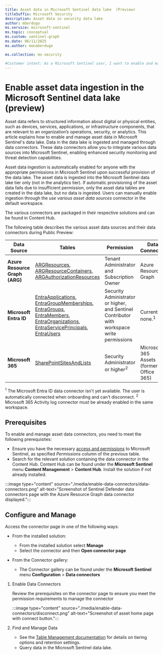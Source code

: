 ```yaml
---  
title: Asset data in Microsoft Sentinel data lake  (Preview)
titleSuffix: Microsoft Security  
description: Asset data in security data lake 
author: mberdugo  
ms.service: microsoft-sentinel  
ms.topic: conceptual
ms.custom: sentinel-graph
ms.date: 06/11/2025
ms.author: monaberdugo  

ms.collection: ms-security

#Customer intent: As a Microsoft Sentinel user, I want to enable and manage data connectors in the Microsoft Sentinel data lake so that I can ingest and analyze security-related data from various sources.
---
```


# Enable asset data ingestion in the Microsoft Sentinel data lake (preview)

Asset data refers to structured information about digital or physical entities, such as devices, services, applications, or infrastructure components, that are relevant to an organization’s operations, security, or analytics. This article explains how to enable and manage asset data in Microsoft Sentinel's data lake. Data in the data lake is ingested and managed through data connectors. These data connectors allow you to integrate various data sources into Microsoft Sentinel, enabling enhanced security monitoring and threat detection capabilities.

Asset data ingestion is automatically enabled for anyone with the appropriate permissions in Microsoft Sentinel upon successful provision of the data lake.  The asset data is ingested into the Microsoft Sentinel data lake tier only (not in the analytics tier). If automatic provisioning of the asset data fails due to insufficient permission, only the asset data tables are created in the data lake, but no data is ingested. Users can manually enable ingestion through the *use various asset data sources* connector in the default workspace.

The various connectors are packaged in their respective solutions and can be found in Content Hub.

The following table describes the various asset data sources and their data connectors during Public Preview:

| Data Source    | Tables                                                                                                                                                                                                                                         | Permission                                                                                                                        | Data Connector                                 | Data Freshness                  | Retention Period                                 |
|------------------------------|-----------------------------------------------------------------------------------------------------------------------------------------------------------------------------------------------------------------------------------------------|-----------------------------------------------------------------------------------------------------------------------------------|------------------------------------------------|-------------------------------|--------------------------------------------------|
| **Azure Resource Graph (ARG)**   | [ARGResources](./asset-data-tables.md#argresources), [ARGResourceContainers](./asset-data-tables.md#argresourcecontainers), [ARGAuthorizationResources](./asset-data-tables.md#argauthorizationresources)                           | Tenant Administrator and Subscription Owner                                                             | Azure Resource Graph                            | Snapshot taken every 90 minutes. | Default 30 days. Up to 12 years.   |
| **Microsoft Entra ID**           | [EntraApplications](./asset-data-tables.md#entraapplications), [EntraGroupMemberships](./asset-data-tables.md#entragroupmemberships), [EntraGroups](./asset-data-tables.md#entragroups), [EntraMembers](./asset-data-tables.md#entramembers), [EntraOrganizations](./asset-data-tables.md#entraorganizations), [EntraServicePrincipals](./asset-data-tables.md#entraserviceprincipals), [EntraUsers](./asset-data-tables.md#entrausers) | Security Administrator or higher, and Sentinel Contributor with workspace write permissions  | Currently, none.<sup>1</sup> | Snapshot taken every 4 hours.   | Default 30 days. Up to 12 years.   |
| **Microsoft 365**                | [SharePointSitesAndLists](./asset-data-tables.md#sharepointsitesandlists)                                                                                                                              | Security Administrator or higher<sup>2</sup> | Microsoft 365 Assets (formerly, Office 365)     | Snapshot taken every 24 hours.   | Default 30 days. Up to 12 years. |

<sup>1</sup> The Microsoft Entra ID data connector isn't yet available. The user is automatically connected when onboarding and can't disconnect.
<sup>2</sup> Microsoft 365 Activity log connector must be already enabled in the same workspace.

## Prerequisites

To enable and manage asset data connectors, you need to meet the following prerequisites:

- Ensure you have the necessary [access and permissions](../roles.md#microsoft-sentinel-roles-permissions-and-allowed-actions) to Microsoft Sentinel, as specified *Permissions* column of the previous table.
- Search for the relevant solution containing the data connector in the Content Hub. Content Hub can be found under the **Microsoft Sentinel** menu **Content Management** > **Content Hub**. Install the solution if not already installed.  

:::image type="content" source="./media/enable-data-connectors/data-connectors.png" alt-text="Screenshot of Sentinel Defender data connectors page with the Azure Resource Graph data connector displayed.":::

## Configure and Manage

Access the connector page in one of the following ways:

- From the installed solution:
  - From the installed solution select **Manage**
  - Select the connector and then **Open connector page**

- From the Connector gallery:
  - The Connector gallery can be found under the **Microsoft Sentinel** menu **Configuration** > **Data connectors**

1. Enable Data Connectors

    Review the prerequisites on the connector page to ensure you meet the permission requirements to manage the connector

    :::image type="content" source="./media/enable-data-connectors/disconnect.png" alt-text="Screenshot of asset home page with connect button.":::

1. Find and Manage Data

    - See the [Table Management documentation](https://aka.ms/manage-tables-defender-portal) for details on tiering options and retention settings.
    - Query data in the Microsoft Sentinel data lake.

